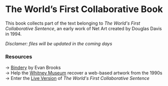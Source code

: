 # The World’s First Collaborative Book

This book collects part of the text belonging to _The World's First Collaborative Sentence_, an early work of Net Art created by Douglas Davis in 1994.

_Disclamer: files will be updated in the coming days_

### Resources

→ [Bindery](https://github.com/evnbr/bindery) by Evan Brooks <br>
→ Help the [Whitney Museum](https://github.com/whitneymuseum/douglas-davis) recover a web-based artwork from the 1990s  
→ Enter the [Live Version](https://artport.whitney.org/collection/DouglasDavis/live/) of _The World's First Collaborative Sentence_
